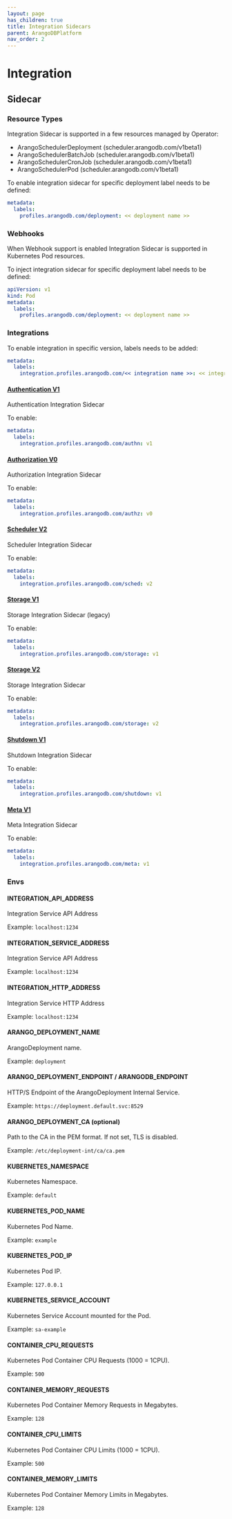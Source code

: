 ```yaml
---
layout: page
has_children: true
title: Integration Sidecars
parent: ArangoDBPlatform
nav_order: 2
---
```


# Integration 

## Sidecar

### Resource Types

Integration Sidecar is supported in a few resources managed by Operator:

- ArangoSchedulerDeployment (scheduler.arangodb.com/v1beta1)
- ArangoSchedulerBatchJob (scheduler.arangodb.com/v1beta1)
- ArangoSchedulerCronJob (scheduler.arangodb.com/v1beta1)
- ArangoSchedulerPod (scheduler.arangodb.com/v1beta1)

To enable integration sidecar for specific deployment label needs to be defined:

```yaml
metadata:
  labels:
    profiles.arangodb.com/deployment: << deployment name >>
```

### Webhooks

When Webhook support is enabled Integration Sidecar is supported in Kubernetes Pod resources.

To inject integration sidecar for specific deployment label needs to be defined:

```yaml
apiVersion: v1
kind: Pod
metadata:
  labels:
    profiles.arangodb.com/deployment: << deployment name >>
```

### Integrations

To enable integration in specific version, labels needs to be added:

```yaml
metadata:
  labels:
    integration.profiles.arangodb.com/<< integration name >>: << integration version >>
```

#### [Authentication V1](./integration/authentication.v1.md)

Authentication Integration Sidecar

To enable:

```yaml
metadata:
  labels:
    integration.profiles.arangodb.com/authn: v1
```

#### [Authorization V0](./integration/authorization.v0.md)

Authorization Integration Sidecar

To enable:

```yaml
metadata:
  labels:
    integration.profiles.arangodb.com/authz: v0
```

#### [Scheduler V2](./integration/scheduler.v2.md)

Scheduler Integration Sidecar

To enable:

```yaml
metadata:
  labels:
    integration.profiles.arangodb.com/sched: v2
```

#### [Storage V1](./integration/storage.v1.md)

Storage Integration Sidecar (legacy)

To enable:

```yaml
metadata:
  labels:
    integration.profiles.arangodb.com/storage: v1
```

#### [Storage V2](./integration/storage.v2.md)

Storage Integration Sidecar

To enable:

```yaml
metadata:
  labels:
    integration.profiles.arangodb.com/storage: v2
```

#### [Shutdown V1](./integration/shutdown.v1.md)

Shutdown Integration Sidecar

To enable:

```yaml
metadata:
  labels:
    integration.profiles.arangodb.com/shutdown: v1
```

#### [Meta V1](./integration/meta.v1.md)

Meta Integration Sidecar

To enable:

```yaml
metadata:
  labels:
    integration.profiles.arangodb.com/meta: v1
```

### Envs

#### INTEGRATION_API_ADDRESS

Integration Service API Address

Example: `localhost:1234`

#### INTEGRATION_SERVICE_ADDRESS

Integration Service API Address

Example: `localhost:1234`

#### INTEGRATION_HTTP_ADDRESS

Integration Service HTTP Address

Example: `localhost:1234`

#### ARANGO_DEPLOYMENT_NAME

ArangoDeployment name.

Example: `deployment`

#### ARANGO_DEPLOYMENT_ENDPOINT / ARANGODB_ENDPOINT

HTTP/S Endpoint of the ArangoDeployment Internal Service.

Example: `https://deployment.default.svc:8529`

#### ARANGO_DEPLOYMENT_CA (optional)

Path to the CA in the PEM format. If not set, TLS is disabled.

Example: `/etc/deployment-int/ca/ca.pem`

#### KUBERNETES_NAMESPACE

Kubernetes Namespace.

Example: `default`

#### KUBERNETES_POD_NAME

Kubernetes Pod Name.

Example: `example`

#### KUBERNETES_POD_IP

Kubernetes Pod IP.

Example: `127.0.0.1`

#### KUBERNETES_SERVICE_ACCOUNT

Kubernetes Service Account mounted for the Pod.

Example: `sa-example`

#### CONTAINER_CPU_REQUESTS

Kubernetes Pod Container CPU Requests (1000 = 1CPU).

Example: `500`

#### CONTAINER_MEMORY_REQUESTS

Kubernetes Pod Container Memory Requests in Megabytes.

Example: `128`

#### CONTAINER_CPU_LIMITS

Kubernetes Pod Container CPU Limits (1000 = 1CPU).

Example: `500`

#### CONTAINER_MEMORY_LIMITS

Kubernetes Pod Container Memory Limits in Megabytes.

Example: `128`

